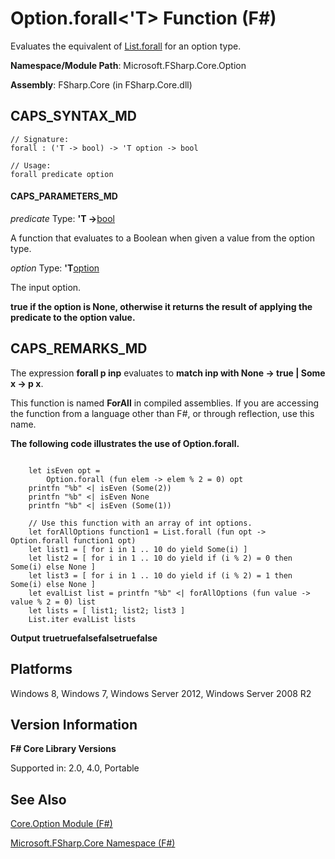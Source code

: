 # Option.forall<'T> Function (F#)

Evaluates the equivalent of [List.forall](http://msdn.microsoft.com/en-us/library/e11a5233-d612-40ac-833b-d5cf496900b7) for an option type.

**Namespace/Module Path**: Microsoft.FSharp.Core.Option

**Assembly**: FSharp.Core (in FSharp.Core.dll)


## CAPS_SYNTAX_MD

```
// Signature:
forall : ('T -> bool) -> 'T option -> bool

// Usage:
forall predicate option
```

#### CAPS_PARAMETERS_MD
*predicate*
Type: **'T -&gt;**[bool](http://msdn.microsoft.com/en-us/library/89c0cf9c-49ce-4207-a3be-555851a67dd5)


A function that evaluates to a Boolean when given a value from the option type.


*option*
Type: **'T**[option](http://msdn.microsoft.com/en-us/library/b08add48-34bf-4410-80a1-ef6a8daddc58)


The input option.



**true if the option is None, otherwise it returns the result of applying the predicate to the option value.**
## CAPS_REMARKS_MD
The expression **forall p inp** evaluates to **match inp with None -&gt; true | Some x -&gt; p x**.

This function is named **ForAll** in compiled assemblies. If you are accessing the function from a language other than F#, or through reflection, use this name.

**The following code illustrates the use of Option.forall.**
```

    let isEven opt =
        Option.forall (fun elem -> elem % 2 = 0) opt
    printfn "%b" <| isEven (Some(2))
    printfn "%b" <| isEven None
    printfn "%b" <| isEven (Some(1))

    // Use this function with an array of int options.
    let forAllOptions function1 = List.forall (fun opt -> Option.forall function1 opt)
    let list1 = [ for i in 1 .. 10 do yield Some(i) ]
    let list2 = [ for i in 1 .. 10 do yield if (i % 2) = 0 then Some(i) else None ]
    let list3 = [ for i in 1 .. 10 do yield if (i % 2) = 1 then Some(i) else None ]
    let evalList list = printfn "%b" <| forAllOptions (fun value -> value % 2 = 0) list
    let lists = [ list1; list2; list3 ]
    List.iter evalList lists
```

**Output**
**truetruefalsefalsetruefalse**
## Platforms
Windows 8, Windows 7, Windows Server 2012, Windows Server 2008 R2


## Version Information
**F# Core Library Versions**

Supported in: 2.0, 4.0, Portable




## See Also
[Core.Option Module &#40;F&#35;&#41;](Core.Option+Module+%28F%23%29.md)

[Microsoft.FSharp.Core Namespace &#40;F&#35;&#41;](Microsoft.FSharp.Core+Namespace+%28F%23%29.md)

